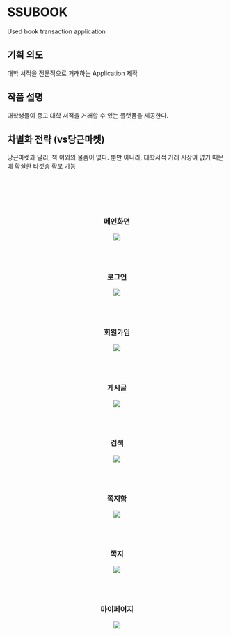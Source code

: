 # SSUBOOK
Used book transaction application  

## 기획 의도

대학 서적을 전문적으로 거래하는 Application 제작  

## 작품 설명

대학생들이 중고 대학 서적을 거래할 수 있는 플랫폼을 제공한다.  

## 차별화 전략 (vs당근마켓)

당근마켓과 달리, 책 이외의 물품이 없다. 
뿐만 아니라, 대학서적 거래 시장이 없기 때문에 확실한 타겟층 확보 가능  

<br>
<br>
<br>
<br>
  <h3 align = "center"> 메인화면</h3>
  
  
  <p align="center">
	<img src="https://user-images.githubusercontent.com/65906458/112671428-7c3c3280-8ea5-11eb-8e82-307cb6928c21.png" />
</p>
<br>
<br>
  <h3 align = "center"> 로그인 </h3>
  
  
  <p align="center">
	<img src="https://user-images.githubusercontent.com/65906458/112672998-8c551180-8ea7-11eb-824b-53405aa8127a.png" />
</p>
<br>
<br>
  <h3 align = "center"> 회원가입 </h3>
  
  <p align="center">
	<img src="https://user-images.githubusercontent.com/65906458/112672998-8c551180-8ea7-11eb-824b-53405aa8127a.png" />
</p>
<br>
<br>

  <h3 align = "center"> 게시글 </h3>
  
  <p align="center">
	<img src="https://user-images.githubusercontent.com/65906458/112673325-ee157b80-8ea7-11eb-89b0-2ccce215ebfb.png" />
</p>

<br>
<br>
  <h3 align = "center"> 검색 </h3>
  
  <p align="center">
	<img src="https://user-images.githubusercontent.com/65906458/112673818-83b10b00-8ea8-11eb-989f-6f4f85e4018b.png" />
</p>
<br>
<br>
 <h3 align = "center"> 쪽지함 </h3>
  
  <p align="center">
	<img src="https://user-images.githubusercontent.com/65906458/112673870-97f50800-8ea8-11eb-976b-716d4930fd5c.png" />
</p>
<br>
<br>
 <h3 align = "center"> 쪽지 </h3>
  
  <p align="center">
	<img src="https://user-images.githubusercontent.com/65906458/112674066-d25ea500-8ea8-11eb-836e-85d9449d4cc8.png" />
</p>
<br>
<br>
 <h3 align = "center"> 마이페이지 </h3>
  
  <p align="center">
	<img src="https://user-images.githubusercontent.com/65906458/112674148-ee624680-8ea8-11eb-848c-f067463ce19c.png" />
</p>

